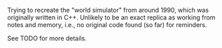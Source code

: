 Trying to recreate the "world simulator" from around 1990, which was originally written in C++. Unlikely to be an exact replica as working from notes and memory, i.e., no original code found (so far) for reminders.

See TODO for more details.
